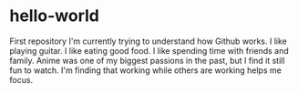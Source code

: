 # hello-world
First repository
I'm currently trying to understand how Github works. I like playing guitar. I like eating good food. I like spending time with friends and family. Anime was one of my biggest passions in the past, but I find it still fun to watch. 
I'm finding that working while others are working helps me focus.


